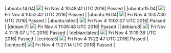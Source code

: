 |ubuntu:14.04| ![](https://cdn.rawgit.com/Neilpang/letest/master/status/ubuntu-14.04.svg?1478256521)| Fri Nov  4 10:48:41 UTC 2016| Passed |
|ubuntu:15.04| ![](https://cdn.rawgit.com/Neilpang/letest/master/status/ubuntu-15.04.svg?1478256762)| Fri Nov  4 10:52:42 UTC 2016| Passed |
|ubuntu:16.04| ![](https://cdn.rawgit.com/Neilpang/letest/master/status/ubuntu-16.04.svg?1478257050)| Fri Nov  4 10:57:30 UTC 2016| Passed |
|ubuntu:latest| ![](https://cdn.rawgit.com/Neilpang/letest/master/status/ubuntu-latest.svg?1478257347)| Fri Nov  4 11:02:27 UTC 2016| Passed |
|debian:7| ![](https://cdn.rawgit.com/Neilpang/letest/master/status/debian-7.svg?1478257608)| Fri Nov  4 11:06:48 UTC 2016| Passed |
|debian:8| ![](https://cdn.rawgit.com/Neilpang/letest/master/status/debian-8.svg?1478258107)| Fri Nov  4 11:15:07 UTC 2016| Passed |
|debian:latest| ![](https://cdn.rawgit.com/Neilpang/letest/master/status/debian-latest.svg?1478258378)| Fri Nov  4 11:19:38 UTC 2016| Passed |
|centos:5| ![](https://cdn.rawgit.com/Neilpang/letest/master/status/centos-5.svg?1478258567)| Fri Nov  4 11:22:47 UTC 2016| Passed |
|centos:6| ![](https://cdn.rawgit.com/Neilpang/letest/master/status/centos-6.svg?1478258834)| Fri Nov  4 11:27:14 UTC 2016| Passed |
